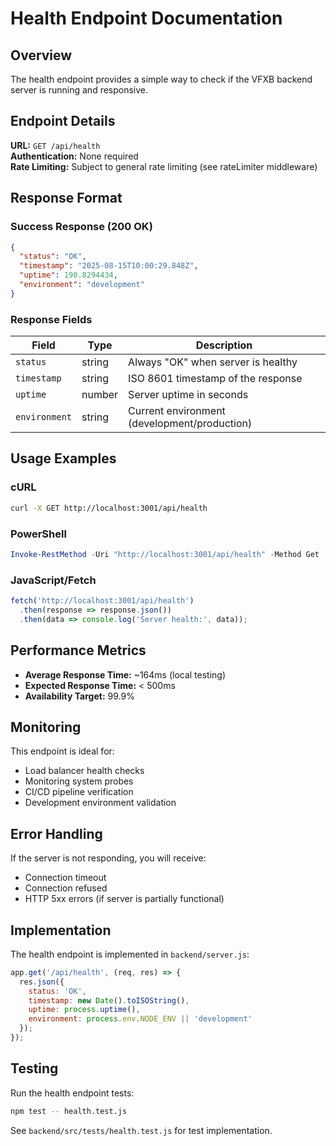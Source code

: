 # Health Endpoint Documentation

## Overview
The health endpoint provides a simple way to check if the VFXB backend server is running and responsive.

## Endpoint Details

**URL:** `GET /api/health`  
**Authentication:** None required  
**Rate Limiting:** Subject to general rate limiting (see rateLimiter middleware)

## Response Format

### Success Response (200 OK)
```json
{
  "status": "OK",
  "timestamp": "2025-08-15T10:00:29.848Z",
  "uptime": 190.8294434,
  "environment": "development"
}
```

### Response Fields

| Field | Type | Description |
|-------|------|-------------|
| `status` | string | Always "OK" when server is healthy |
| `timestamp` | string | ISO 8601 timestamp of the response |
| `uptime` | number | Server uptime in seconds |
| `environment` | string | Current environment (development/production) |

## Usage Examples

### cURL
```bash
curl -X GET http://localhost:3001/api/health
```

### PowerShell
```powershell
Invoke-RestMethod -Uri "http://localhost:3001/api/health" -Method Get
```

### JavaScript/Fetch
```javascript
fetch('http://localhost:3001/api/health')
  .then(response => response.json())
  .then(data => console.log('Server health:', data));
```

## Performance Metrics

- **Average Response Time:** ~164ms (local testing)
- **Expected Response Time:** < 500ms
- **Availability Target:** 99.9%

## Monitoring

This endpoint is ideal for:
- Load balancer health checks
- Monitoring system probes
- CI/CD pipeline verification
- Development environment validation

## Error Handling

If the server is not responding, you will receive:
- Connection timeout
- Connection refused
- HTTP 5xx errors (if server is partially functional)

## Implementation

The health endpoint is implemented in `backend/server.js`:

```javascript
app.get('/api/health', (req, res) => {
  res.json({ 
    status: 'OK', 
    timestamp: new Date().toISOString(),
    uptime: process.uptime(),
    environment: process.env.NODE_ENV || 'development'
  });
});
```

## Testing

Run the health endpoint tests:
```bash
npm test -- health.test.js
```

See `backend/src/tests/health.test.js` for test implementation.